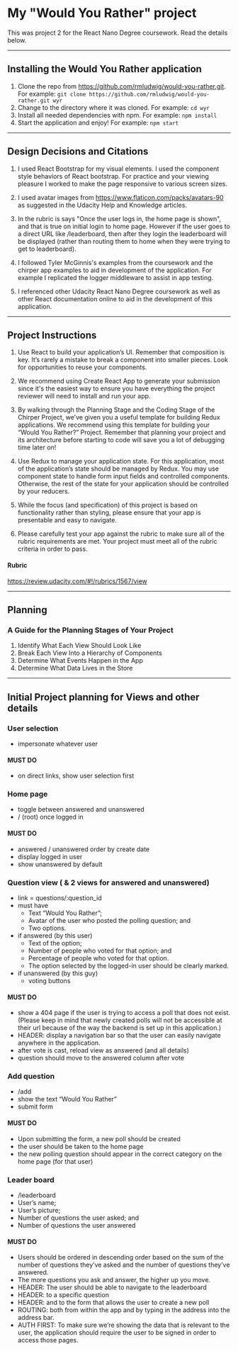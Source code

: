 # My "Would You Rather" project

This was project 2 for the React Nano Degree coursework. Read the details below.

----------------------------------------------------------------
## Installing the Would You Rather application

1. Clone the repo from https://github.com/rmludwig/would-you-rather.git. For example:
``` git clone https://github.com/rmludwig/would-you-rather.git wyr ```
2. Change to the directory where it was cloned. For example:
```cd wyr```
3. Install all needed dependencies with npm. For example:
```npm install```
4. Start the application and enjoy! For example:
```npm start```


----------------------------------------------------------------
## Design Decisions and Citations

1. I used React Bootstrap for my visual elements. I used the component style behaviors
of React bootstrap. For practice and your viewing pleasure I worked to make the page
responsive to various screen sizes.

2. I used avatar images from https://www.flaticon.com/packs/avatars-90 as suggested in
the Udacity Help and Knowledge articles.

3. In the rubric is says "Once the user logs in, the home page is shown", and that is true
on initial login to home page. However if the user goes to a direct URL like /leaderboard,
then after they login the leaderboard will be displayed (rather than routing them to home
when they were trying to get to leaderboard).

4. I followed Tyler McGinnis's examples from the coursework and the chirper app examples to
aid in development of the application. For example I replicated the logger middleware to
assist in app testing.

5. I referenced other Udacity React Nano Degree coursework as well as other React
documentation online to aid in the development of this application.


----------------------------------------------------------------
## Project Instructions
1) Use React to build your application’s UI. Remember that composition is key. It’s
rarely a mistake to break a component into smaller pieces. Look for opportunities to
reuse your components.

2) We recommend using Create React App to generate your submission since it's the
easiest way to ensure you have everything the project reviewer will need to install
and run your app.

3) By walking through the Planning Stage and the Coding Stage of the Chirper Project,
we’ve given you a useful template for building Redux applications. We recommend using
this template for building your “Would You Rather?” Project. Remember that planning your
project and its architecture before starting to code will save you a lot of debugging
time later on!

4) Use Redux to manage your application state. For this application, most of the
application’s state should be managed by Redux. You may use component state to handle
form input fields and controlled components. Otherwise, the rest of the state for your
application should be controlled by your reducers.

5) While the focus (and specification) of this project is based on functionality rather
than styling, please ensure that your app is presentable and easy to navigate.

6) Please carefully test your app against the rubric to make sure all of the rubric
requirements are met. Your project must meet all of the rubric criteria in order to pass.


#### Rubric
https://review.udacity.com/#!/rubrics/1567/view


----------------------------------------------------------------
## Planning

### A Guide for the Planning Stages of Your Project
1. Identify What Each View Should Look Like
2. Break Each View Into a Hierarchy of Components
3. Determine What Events Happen in the App
4. Determine What Data Lives in the Store


----------------------------------------------------------------
## Initial Project planning for Views and other details

### User selection
- impersonate whatever user

#### MUST DO
- on direct links, show user selection first


### Home page
- toggle between answered and unanswered
- / (root) once logged in

#### MUST DO
- answered / unanswered order by create date
- display logged in user
- show unanswered by default


### Question view ( & 2 views for answered and unanswered)
- link = questions/:question_id
- must have
    - Text “Would You Rather”;
    - Avatar of the user who posted the polling question; and
    - Two options.
- if answered (by this user)
    - Text of the option;
    - Number of people who voted for that option; and
    - Percentage of people who voted for that option.
    - The option selected by the logged-in user should be clearly marked.
- if unanswered (by this guy)
    - voting buttons

#### MUST DO
- show a 404 page if the user is trying to access a poll that does not exist.
  (Please keep in mind that newly created polls will not be accessible at their url because of the way the backend is set up in this application.)
- HEADER: display a navigation bar so that the user can easily navigate anywhere in the application.
- after vote is cast, reload view as answered (and all details)
- question should move to the answered column after vote


### Add question
- /add
- show the text “Would You Rather”
- submit form

#### MUST DO
- Upon submitting the form, a new poll should be created
- the user should be taken to the home page
- the new polling question should appear in the correct category on the home page (for that user)


### Leader board
- /leaderboard
- User’s name;
- User’s picture;
- Number of questions the user asked; and
- Number of questions the user answered

#### MUST DO
- Users should be ordered in descending order based on the sum of the number of questions they’ve asked and the number of questions they’ve answered.
- The more questions you ask and answer, the higher up you move.
- HEADER: The user should be able to navigate to the leaderboard
- HEADER: to a specific question
- HEADER: and to the form that allows the user to create a new poll
- ROUTING: both from within the app and by typing in the address into the address bar.
- AUTH FIRST: To make sure we’re showing the data that is relevant to the user, the application should require the user to be signed in order to access those pages.

